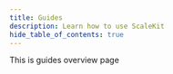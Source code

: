 ```yaml
---
title: Guides
description: Learn how to use ScaleKit
hide_table_of_contents: true
---
```


This is guides overview page

